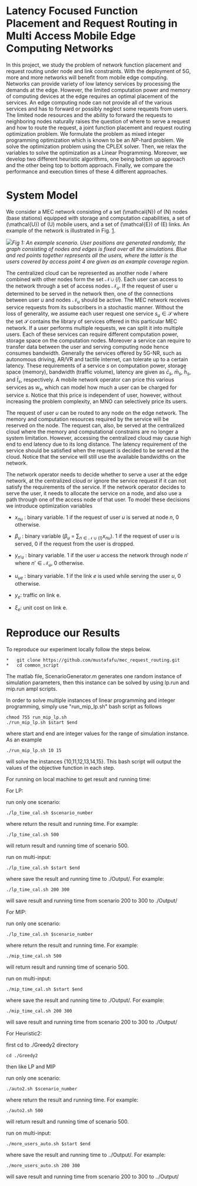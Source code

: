 # Latency Focused Function Placement and Request Routing in Multi Access Mobile Edge Computing Networks

In this project, we study the problem of network function placement and
request routing under node and link constraints. With the deployment of
5G, more and more networks will benefit from mobile edge computing.
Networks can provide variety of low latency services by processing the
demands at the edge. However, the limited computation power and memory
of computing devices at the edge requires an optimal placement of the
services. An edge computing node can not provide all of the various
services and has to forward or possibly neglect some requests from
users. The limited node resources and the ability to forward the
requests to neighboring nodes naturally raises the question of where to
serve a request and how to route the request, a joint function placement
and request routing optimization problem. We formulate the problem as
mixed integer programming optimization which is known to be an *NP*-hard
problem. We solve the optimization problem using the CPLEX solver. Then,
we relax the variables to solve the optimization as a Linear
Programming. Moreover, we develop two different heuristic algorithms,
one being bottom up approach and the other being top to bottom approach.
Finally, we compare the performance and execution times of these 4
different approaches.

# System Model

We consider a MEC network consisting of a set \(\mathcal{N}\) of \(N\)
nodes (base stations) equipped with storage and computation
capabilities, a set of \(\mathcal{U}\) of \(U\) mobile users, and a set
of \(\mathcal{E}\) of \(E\) links. An example of the network is
illustrated in Fig. [1](#fig:scenario).

![](https://github.com/mustafafu/mec_request_routing/blob/master/common_script/Figures/Scenario.jpg)*Fig 1: An example scenario. User positions are generated randomly, the graph
consisting of nodes and edges is fixed over all the simulations. Blue
and red points together represents all the users, where the latter is
the users covered by access point 4 are given as an example coverage
region.*

The centralized cloud can be represented as another node $l$ where
combined with other nodes form the set $\mathcal{N} \cup \{l\}$. Each
user can access to the network through a set of access nodes
$\mathcal{N}_u$. If the request of user u determined to be served in the
network then, one of the connections between user $u$ and nodes
$\mathcal{N}_u$ should be active. The MEC network receives service
requests from its subscribers in a stochastic manner. Without the loss
of generality, we assume each user request one service
$s_u \in \mathcal{S}$ where the set $\mathcal{S}$ contains the library
of services offered in this particular MEC network. If a user performs
multiple requests, we can split it into multiple users. Each of these
services can require different computation power, storage space on the
computation nodes. Moreover a service can require to transfer data
between the user and serving computing node hence consumes bandwidth.
Generally the services offered by 5G-NR, such as autonomous driving,
AR/VR and tactile internet, can tolerate up to a certain latency. These
requirements of a service $s$ on computation power, storage space
(memory), bandwidth (traffic volume), latency are given as $\bar{c}_s$,
$\bar{m}_s$, $\bar{h}_s$, and $\bar{t}_s$, respectively. A mobile
network operator can price this various services as $w_s$, which can
model how much a user can be charged for service $s$. Notice that this
price is independent of user, however, without increasing the problem
complexity, an MNO can selectively price its users.

The request of user $u$ can be routed to any node on the edge network.
The memory and computation resources required by the service will be
reserved on the node. The request can, also, be served at the
centralized cloud where the memory and computational constrains are no
longer a system limitation. However, accessing the centralized cloud may
cause high end to end latency due to its long distance. The latency
requirement of the service should be satisfied when the request is
decided to be served at the cloud. Notice that the service will still
use the available bandwidths on the network.

The network operator needs to decide whether to serve a user at the edge
network, at the centralized cloud or ignore the service request if it
can not satisfy the requirements of the service. If the network operator
decides to serve the user, it needs to allocate the service on a node,
and also use a path through one of the access node of that user. To
model these decisions we introduce optimization variables

-   $x_{nu}$ : binary variable. 1 if the request of user $u$ is served
    at node $n$, 0 otherwise.

-   $\beta_{u}$ : binary variable ($\beta_{u}$ =
    $\sum_{n \in \mathcal{N} \cup \{l\}} x_{nu}$). 1 if the request of
    user $u$ is served, 0 if the request from the user is dropped.

-   $y_{n'u}$ : binary variable. 1 if the user $u$ access the network
    through node $n'$ where $n' \in \mathcal{N}_u$, 0 otherwise.

-   $u_{ue}$ : binary variable. 1 if the link $e$ is used while serving
    the user $u$, 0 otherwise.

-   $y_e$: traffic on link e.

-   $\xi_e$: unit cost on link e.

# Reproduce our Results
To reproduce our experiment locally follow the steps below.

```
*	git clone https://github.com/mustafafu/mec_request_routing.git
*	cd common_script
```
The matlab file, ScenarioGenerator.m generates one random instance of simulation parameters, then this instance can be solved by using lp.run and mip.run ampl scripts.

In order to solve multiple instances of linear programming and integer programming, simply use "run_mip_lp.sh" bash script as follows
```
chmod 755 run_mip_lp.sh
./run_mip_lp.sh $start $end
```
where start and end are integer values for the range of simulation instance. As an example

```
./run_mip_lp.sh 10 15
```
will solve the instances {10,11,12,13,14,15}. This bash script will output the values of the objective function in each step.


For running on local machine to get result and running time:

For LP:

run only one scenario:
```
./lp_time_cal.sh $scenario_number
```
where return the result and running time. For example:
```
./lp_time_cal.sh 500
```
will return result and running time of scenario 500.



run on multi-input:
```
./lp_time_cal.sh $start $end
```
where save the result and running time to ./Output/. For example:
```
./lp_time_cal.sh 200 300
```
will save result and running time from scenario 200 to 300 to ./Output/



For MIP:

run only one scenario:
```
./lp_time_cal.sh $scenario_number
```
where return the result and running time. For example:
```
./mip_time_cal.sh 500
```
will return result and running time of scenario 500.



run on multi-input:
```
./mip_time_cal.sh $start $end
```
where save the result and running time to ./Output/. For example:
```
./mip_time_cal.sh 200 300
```
will save result and running time from scenario 200 to 300 to ./Output/





For Heuristic2:

first cd to ./Greedy2 directory
```
cd ./Greedy2
```
then like LP and MIP

run only one scenario:
```
./auto2.sh $scenario_number
```
where return the result and running time. For example:
```
./auto2.sh 500
```
will return result and running time of scenario 500.



run on multi-input:
```
./more_users_auto.sh $start $end
```
where save the result and running time to ../Output/. For example:
```
./more_users_auto.sh 200 300
```
will save result and running time from scenario 200 to 300 to ../Output/
























